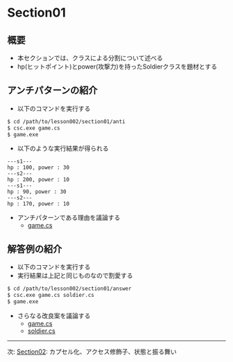 # Section01

## 概要

- 本セクションでは、クラスによる分割について述べる
- hp(ヒットポイント)とpower(攻撃力)を持ったSoldierクラスを題材とする

## アンチパターンの紹介

- 以下のコマンドを実行する

```sh
$ cd /path/to/lesson002/section01/anti
$ csc.exe game.cs
$ game.exe
```

- 以下のような実行結果が得られる

```
---s1---
hp : 100, power : 30
---s2---
hp : 200, power : 10
---s1---
hp : 90, power : 30
---s2---
hp : 170, power : 10
```

- アンチパターンである理由を議論する
  - [game.cs](./anti/game.cs)

## 解答例の紹介

- 以下のコマンドを実行する
- 実行結果は上記と同じものなので割愛する

```sh
$ cd /path/to/lesson002/section01/answer
$ csc.exe game.cs soldier.cs
$ game.exe
```

- さらなる改良案を議論する
  - [game.cs](./answer/game.cs)
  - [soldier.cs](./answer/soldier.cs)

---
次: [Section02](../section02): カプセル化、アクセス修飾子、状態と振る舞い
